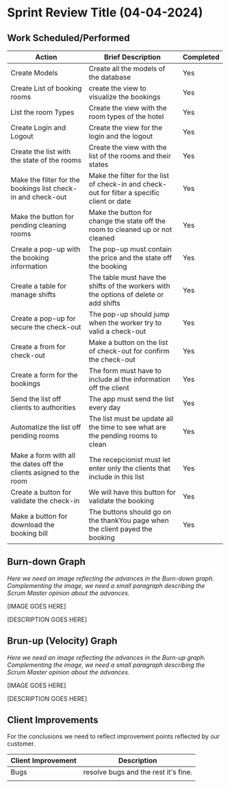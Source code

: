 # Sprint Review Title (04-04-2024)

## Work Scheduled/Performed

| Action                                                             | Brief Description                                                                          | Completed 
|--------------------------------------------------------------------|--------------------------------------------------------------------------------------------|-----------|
| Create Models                                                      | Create all the models of the database                                                      | Yes       |
| Create List of booking rooms                                       | create the view to visualize the bookings                                                  | Yes       |
| List the room Types                                                | Create the view with the room types of the hotel                                           | Yes       |
| Create Login and Logout                                            | Create the view for the login and the logout                                               | Yes       |
| Create the list with the state of the rooms                        | Create the view with the list of the rooms and their states                                | Yes       |
| Make the filter for the bookings list check-in and check-out       | Make the filter for the list of check-in and check-out for filter a specific client or date | Yes       |
| Make the button for pending cleaning rooms                         | Make the button for change the state off the room to cleaned up or not cleaned             | Yes       |
| Create a pop-up with the booking information                       | The pop-up must contain the price and the state off the booking                            | Yes       |
| Create a table for manage shifts                                   | The table must have the shifts of the workers with the options of delete or add shifts     | Yes       |
| Create a pop-up for secure the check-out                           | The pop-up should jump when the worker try to valid a check-out                            | Yes       |
| Create a from for check-out                                        | Make a button on the list of check-out for confirm the check-out                           | Yes       |
| Create a form for the bookings                                     | The form must have to include al the information off the client                            | Yes       |
| Send the list off clients to authorities                           | The app must send the list every day                                                       | Yes       |
| Automatize the list off pending rooms                              | The list must be update all the time to see what are the pending rooms to clean            | Yes       |
| Make a form with all the dates off the clients asigned to the room | The recepcionist must let enter only the clients that include in this list                 | Yes       |
| Create a button for validate the check-in                          | We will have this button for validate the booking                                          | Yes       |
| Make a button for download the booking bill                        | The buttons should go on the thankYou page when the client payed the booking               | Yes       |

## Burn-down Graph

*Here we need an image reflecting the advances in the Burn-down graph. Complementing the image, we need a small paragraph describing the Scrum Master opinion about the advances.*

[IMAGE GOES HERE]

[DESCRIPTION GOES HERE]


## Brun-up (Velocity) Graph
*Here we need an image reflecting the advances in the Burn-up graph. Complementing the image, we need a small paragraph describing the Scrum Master opinion about the advances.*

[IMAGE GOES HERE]

[DESCRIPTION GOES HERE]

## Client Improvements 

For the conclusions we need to reflect improvement points reflected by our customer. 

| Client Improvement                                                                                                                               | Description                                                                               |  
|--------------------------------------------------------------------------------------------------------------------------------------------------|-------------------------------------------------------------------------------------------|
| Bugs                                                                                                                                             | resolve bugs and the rest it's fine.                                                      |  
                                                                                                                                          | 